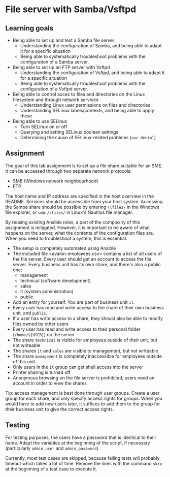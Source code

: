 # File server with Samba/Vsftpd

## Learning goals

- Being able to set up and test a Samba file server
    - Understanding the configuration of Samba, and being able to adapt it for a specific situation
    - Being able to systematically troubleshoot problems with the configuration of a Samba server.
- Being able to set up an FTP server with Vsftpd
    - Understanding the configuration of Vsftpd, and being able to adapt it for a specific situation
    - Being able to systematically troubleshoot problems with the configuration of a Vsftpd server.
- Being able to control acces to files and directories on the Linux filesystem and through network services
    - Understanding Linux user permissions on files and directories
    - Understanding SELinux labels/contexts, and being able to apply these
- Being able to use SELinux
    - Turn SELinux on or off
    - Querying and setting SELinux boolean settings
    - Determining the cause of SELinux-related problems (`avc denial`)

## Assignment

The goal of this lab assignment is to set up a file share suitable for an SME. It can be accessed through two separate network protocols:

- SMB (Windows network neighbourhood)
- FTP

The host name and IP address are specified in the host overview in the README. Services should be accessible from your host system. Accessing the Samba share should be possible by entering `\\files\` in the Windows file explorer, or `smb://files/` in Linux's Nautilus file manager.

By reusing existing Ansible roles, a part of the complexity of this assignment is mitigated. However, it is important to be aware of what happens on the server, what the contents of the configuration files are. When you need to troubleshoot a system, this is essential.

- The setup is completely automated using Ansible
- The included file <avalon-employees.csv> contains a list of all users of the file server. Every user should get an account to access the file server. Every business unit has its own share, and there's also a public one:
    - management
    - technical (software development)
    - sales
    - it (system administration)
    - public
- Add an entry for yourself. You are part of business unit `it`.
- Every user has read and write access to the share of their own business unit, and `public`.
- If a user has write access to a share, they should also be able to modify files owned by other users
- Every user has read and write access to their personal folder (`/home/${USER}`) on the server
- The share `technical` is visible for employees outside of their unit, but not writeable
- The shares `it` and `sales` are visible to management, but not writeable
- The share `management` is completely inaccessible for employees outside of this unit
- Only users in the `it` group can get shell access into the server
- Printer sharing is turned off
- Anonymous browsing on the file server is prohibited, users need an account in order to view the shares

Tip: access management is best done through user groups. Create a user group for each share, and only specify access rights for groups. When you would have to add new users later, it suffices to add them to the group for their business unit to give the correct access rights.

## Testing

For testing purposes, the users have a password that is identical to their name. Adapt the variables at the beginning of the script, if necessary (particularly `admin_user` and `admin_password`).

Currently, most test cases are skipped, because failing tests will probably timeout which takes a lot of time. Remove the lines with the command `skip` at the beginning of a test case to execute it.
